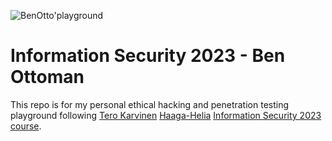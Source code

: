 
![BenOtto'playground](https://user-images.githubusercontent.com/45172166/215037778-90e23594-b981-4933-989d-e0643643ab03.jpg)
# Information Security 2023 - Ben Ottoman 
This repo is for my personal ethical hacking and penetration testing playground following [Tero Karvinen](https://terokarvinen.com) [Haaga-Helia](https://www.haaga-helia.fi) [Information Security 2023 course](https://opinto-opas.haaga-helia.fi/index.php/fi/realization/ICI002AS2AE-3001).

